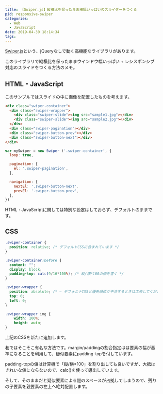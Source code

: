 ```yaml
---
title: 【Swiper.js】縦横比を保ったまま横幅いっぱいのスライダーをつくる
pid: responsive-swiper
categories:
  - Web
  - JavaScript
date: 2019-04-30 18:14:34
tags:
---
```


[Swiper.js](https://idangero.us/swiper/)という、jQueryなしで動く高機能なライブラリがあります。

このライブラリで縦横比を保ったままウインドウ幅いっぱい + レシスポンシブ対応のスライドをつくる方法のメモ。

## HTML・JavaScript

このサンプルではスライドの中に画像を配置したものを考えます。

```html
<div class="swiper-container">
  <div class="swiper-wrapper">
    <div class="swiper-slide"><img src="sample1.jpg"></div>
    <div class="swiper-slide"><img src="sample2.jpg"></div>
  </div>
  <div class="swiper-pagination"></div>
  <div class="swiper-button-prev"></div>
  <div class="swiper-button-next"></div>
</div>
```

```javascript
var mySwiper = new Swiper ('.swiper-container', {
  loop: true,

  pagination: {
    el: '.swiper-pagination',
  },

  navigation: {
    nextEl: '.swiper-button-next',
    prevEl: '.swiper-button-prev',
  },
})
```
HTML・JavaScriptに関しては特別な設定はしておらず、デフォルトのままです。


## CSS

```css
.swiper-container {
  position: relative; /* デフォルトCSSに含まれています */
}

.swiper-container:before {
  content: "";
  display: block;
  padding-top: calc(9/16*100%); /* 縦/横*100の値を書く */
}

.swiper-wrapper {
  position: absolute; /* ← デフォルトCSSと優先順位が干渉するときは工夫してください */
  top: 0;
  left: 0;
}

.swiper-wrapper img {
    width: 100%;
    height: auto;
}
```

上記のCSSを新たに追加します。

巷ではそこそこ有名な方法です。margin/paddingの割合指定はは要素の幅が基準になることを利用して、疑似要素にpadding-topを付しています。

padding-topの値は計算機で「縦/横*100」を割り出しても良いですが、大抵はきれいな値にならないので、calc()を使って導出しています。

そして、そのままだと疑似要素による謎のスペースが占拠してしまうので、残りの子要素を親要素の左上へ絶対配置します。
